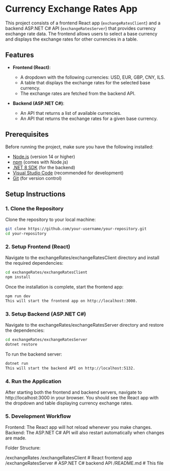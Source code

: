 # Currency Exchange Rates App

This project consists of a frontend React app (`exchangeRatesClient`) and a backend ASP.NET C# API (`exchangeRatesServer`) that provides currency exchange rate data. The frontend allows users to select a base currency and displays the exchange rates for other currencies in a table.

## Features

- **Frontend (React)**:
  - A dropdown with the following currencies: USD, EUR, GBP, CNY, ILS.
  - A table that displays the exchange rates for the selected base currency.
  - The exchange rates are fetched from the backend API.

- **Backend (ASP.NET C#)**:
  - An API that returns a list of available currencies.
  - An API that returns the exchange rates for a given base currency.

## Prerequisites

Before running the project, make sure you have the following installed:

- [Node.js](https://nodejs.org/) (version 14 or higher)
- [npm](https://www.npmjs.com/) (comes with Node.js)
- [.NET 8 SDK](https://dotnet.microsoft.com/download/dotnet) (for the backend)
- [Visual Studio Code](https://code.visualstudio.com/) (recommended for development)
- [Git](https://git-scm.com/) (for version control)

## Setup Instructions

### 1. Clone the Repository

Clone the repository to your local machine:
```bash
git clone https://github.com/your-username/your-repository.git
cd your-repository
```

### 2. Setup Frontend (React)

Navigate to the exchangeRates/exchangeRatesClient directory and install the required dependencies:

```bash
cd exchangeRates/exchangeRatesClient
npm install
```

Once the installation is complete, start the frontend app:

```bash
npm run dev
This will start the frontend app on http://localhost:3000.
```

### 3. Setup Backend (ASP.NET C#)

Navigate to the exchangeRates/exchangeRatesServer directory and restore the dependencies:

```bash
cd exchangeRates/exchangeRatesServer
dotnet restore
```

To run the backend server:

```bash
dotnet run
This will start the backend API on http://localhost:5132.
```

### 4. Run the Application
After starting both the frontend and backend servers, navigate to http://localhost:3000 in your browser. You should see the React app with the dropdown and table displaying currency exchange rates.

### 5. Development Workflow
Frontend: The React app will hot reload whenever you make changes.
Backend: The ASP.NET C# API will also restart automatically when changes are made.

Folder Structure:

/exchangeRates
  /exchangeRatesClient      # React frontend app
  /exchangeRatesServer      # ASP.NET C# backend API
/README.md                 # This file
